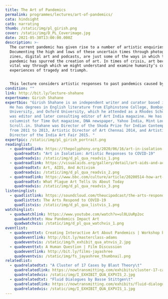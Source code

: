 ```yaml
---
title: The Art of Pandemics
permalink: programmes/lectures/art-of-pandemics/
cata: hindsight
catb: narrating
thumb: /static/img/pl_girish.png
cover: /static/img/D_PL_Coverimage.jpg
date: 2021-05-30T13:00:00.000Z
description: >-
  The current pandemic has given rise to a number of artistic enquiries.
  Documenting the high and lows of these uncertain times through photographs,
  zines, digital art and podcasts, are just some of the ways in which the
  pandemic has spurred the creation of art. In times of crisis, art becomes a
  vital way through which we might understand and examine humanity’s collective
  experiences of tragedy and triumph. 


  This lecture considers artistic responses to past pandemics caused by diseases such as the bubonic plague, smallpox, influenza, and HIV/AIDS. Also in consideration is the lack of epidemic-related archives in India, and the related absence of these calamities in our collective memory. 
condition: ""
link: http://bit.ly/lecture-shahane
expertname: Girish Shahane
expertbio: "Girish Shahane is an independent writer and curator based in Bombay.
  He has degrees in English literature from Elphinstone College, Bombay
  University, and Oxford University, which he attended as a Rhodes Scholar. He
  was editor and later consulting editor of Art India magazine. He has been a
  columnist for Time Out magazine, DNA newspaper, Yahoo India, Mint Lounge and
  Scroll.in. Shahane was Director of the Skoda Prize for Indian Contemporary Art
  from 2011 to 2013, Artistic Director of Art Chennai 2014, and Artistic
  Director of the India Art Fair 2015. "
expertpic: /static/img/pl_girish_portrait.png
readinglist:
  - quadreadlink: https://thepolyphony.org/2020/06/16/art-in-isolation-artistic-responses-to-covid-19/
    quadreadtxt: "Art in Isolation: Artistic Responses to COVID-19"
    quadreadvis: /static/img/d_pl_qua_readvis_1.png
  - quadreadlink: https://visualaids.org/gallery/detail/art-aids-and-activism
    quadreadtxt: Art, AIDS, And Activism
    quadreadvis: /static/img/d_pl_qua_readvis_2.png
  - quadreadlink: https://www.bbc.com/culture/article/20200514-how-art-has-depicted-plagues
    quadreadtxt: What Plague Art Tells Us About Today
    quadreadvis: /static/img/d_pl_qua_readvis_3.png
listeninglist:
  - quadlistlink: https://soundcloud.com/theucipodcast/the-arts-respond-to-covid-19
    quadlisttxt: The Arts Respond to COVID-19
    quadlistvis: /static/img/d_pl_qua_listvis_1.png
watchinglist:
  - quadwatchlink: https://www.youtube.com/watch?v=ul0LUuRp2oc
    quadwatchtxt: How Pandemics Impact Art
    quadwatchvis: /static/img/d_pl_qua_watchvis_1.png
eventlist:
  - quadeventtxt: Creating Interactive Art About Pandemics | Workshop by Matt Adams
    quadeventlink: http://bit.ly/masterclass-adams
    quadeventvis: /static/img/h_exhibit_qua_atnvis_2.jpg
  - quadeventtxt: A Human Question | Film Discussion
    quadeventlink: http://bit.ly/films-jayashree
    quadeventvis: /static/img/fs_jayashree_thumbnail.png
relatedlist:
  - quadrelatedtxt: "A Cluster of 17 Cases by Blast Theory\t"
    quadrelatedlink: https://nowtransmitting.com/exhibits/cluster-17-cases/
    quadrelatedvis: /static/img/I_EXHIBIT_QUA_EXPVIS_2.jpg
  - quadrelatedtxt: "Fluid Dialogues by Basse Stittgen\t"
    quadrelatedlink: https://nowtransmitting.com/exhibits/fluid-dialogues/
    quadrelatedvis: /static/img/I_EXHIBIT_QUA_EXPVIS_1.jpg
---
```

